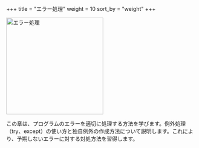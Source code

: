 +++
title = "エラー処理"
weight = 10
sort_by = "weight"
+++

<img src="https://i.imgur.com/gnwLLaf.png" alt="エラー処理" width="256">

この章は、プログラムのエラーを適切に処理する方法を学びます。例外処理（try、except）の使い方と独自例外の作成方法について説明します。これにより、予期しないエラーに対する対処方法を習得します。
